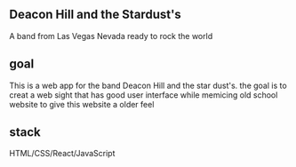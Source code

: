 
## Deacon Hill and the Stardust's

A band from Las Vegas Nevada ready to rock the world 

## goal 

This is a web app for the band Deacon Hill and the star dust's.
the goal is to creat a web sight that has good user interface while memicing old school website to give this website a older feel 

## stack

HTML/CSS/React/JavaScript